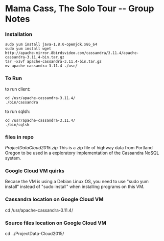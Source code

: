 # Mama Cass, The Solo Tour  --  Group Notes

### Installation
```
sudo yum install java-1.8.0-openjdk.x86_64
sudo yum install wget
http://apache-mirror.8birdsvideo.com/cassandra/3.11.4/apache-cassandra-3.11.4-bin.tar.gz
tar -xzvf apache-cassandra-3.11.4-bin.tar.gz
mv apache-cassandra-3.11.4 ./usr/
```
### To Run
to run client:  
```
cd /usr/apache-cassandra-3.11.4/
./bin/cassandra
```

to run sqlsh:   
```
cd /usr/apache-cassandra-3.11.4/
./bin/cqlsh
```
### files in repo
_ProjectDataCloud2015.zip_
This is a zip file of highway data from Portland Oregon to be used in a exploratory implementation of the Cassandra NoSQL system.

### Google Cloud VM quirks
Becase the VM is using a Debian Linux OS, you need to use "sudo yum install" instead of "sudo install" when installing programs on this VM. 


### Cassandra location on Google Cloud VM
cd /usr/apache-cassandra-3.11.4/

### Source files location on Google Cloud VM
cd ../ProjectData-Cloud2015/
